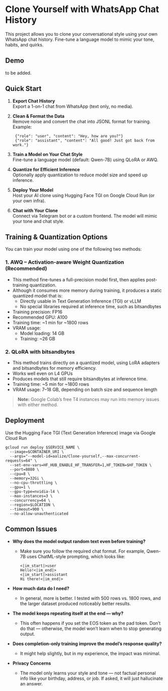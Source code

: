 # Clone Yourself with WhatsApp Chat History
This project allows you to clone your conversational style using your own WhatsApp chat history. Fine-tune a language model to mimic your tone, habits, and quirks.

## Demo 
to be added. 

## Quick Start
1. **Export Chat History**  
    Export a 1-on-1 chat from WhatsApp (text only, no media).
    
2. **Clean & Format the Data**  
    Remove noise and convert the chat into JSONL format for training. Example:
   ```
    {"role": "user", "content": "Hey, how are you?"}
    {"role": "assistant", "content": "All good! Just got back from work."}
   ```
    
4. **Train a Model on Your Chat Style**  
    Fine-tune a language model (default: Qwen-7B) using QLoRA or AWQ.
    
5. **Quantize for Efficient Inference**  
    Optionally apply quantization to reduce model size and speed up inference.
    
6. **Deploy Your Model**  
    Host your AI clone using Hugging Face TGI on Google Cloud Run (or your own infra).
    
7. **Chat with Your Clone**  
    Connect via Telegram bot or a custom frontend. The model will mimic your tone and chat style.

## Training & Quantization Options
You can train your model using one of the following two methods:
### 1. AWQ – Activation-aware Weight Quantization (Recommended)
- This method fine-tunes a full-precision model first, then applies post-training quantization.
- Although it consumes more memory during training, it produces a static quantized model that is:
  - Directly usable in Text Generation Inference (TGI) or vLLM
  - No special libraries required at inference time, such as bitsandbytes
- Training precision: FP16
- Recommended GPU: A100
- Training time: ~1 min for ~1800 rows
- VRAM usage:
  - Model loading: 14 GB
  - Training: ~26 GB

### 2. QLoRA with bitsandbytes
- This method trains directly on a quantized model, using LoRA adapters and bitsandbytes for memory efficiency.
- Works well even on L4 GPUs
- Produces models that still require bitsandbytes at inference time.
- Training time: ~5 min for ~1800 rows
- VRAM usage: 7–18 GB, depending on batch size and sequence length
> **Note:** Google Colab’s free T4 instances may run into memory issues with either method.

## Deployment
Use the Hugging Face TGI (Text Generation Inference) image via Google Cloud Run
```
gcloud run deploy $SERVICE_NAME \
  --image=$CONTAINER_URI \
  --args="--model-id=aalize/Clone-yourself,--max-concurrent-requests=64" \
  --set-env-vars=HF_HUB_ENABLE_HF_TRANSFER=1,HF_TOKEN=$HF_TOKEN \
  --port=8080 \
  --cpu=8 \
  --memory=32Gi \
  --no-cpu-throttling \
  --gpu=1 \
  --gpu-type=nvidia-l4 \
  --max-instances=3 \
  --concurrency=64 \
  --region=$LOCATION \
  --timeout=900 \
  --no-allow-unauthenticated
```

## Common Issues 
- **Why does the model output random text even before training?**
  - Make sure you follow the required chat format. For example, Qwen-7B uses ChatML-style prompting, which looks like:  

    ```
    <|im_start|>user
    Hello!<|im_end|>
    <|im_start|>assistant
    Hi there!<|im_end|>
    ```
- **How much data do I need?**
  - In general, more is better. I tested with 500 rows vs. 1800 rows, and the larger dataset produced noticeably better results.
 
- **The model keeps repeating itself at the end — why?**
  - This often happens if you set the EOS token as the pad token. Don’t do that — otherwise, the model won’t learn when to stop generating output.

- **Does completion-only training improve the model’s response quality?**
   - It might help slightly, but in my experience, the impact was minimal.

- **Privacy Concerns**
  - The model only learns your style and tone — not factual personal info like your birthday, address, or job. If asked, it will just hallucinate an answer.
